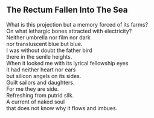 The Rectum Fallen Into The Sea
------------------------------
What is this projection but a memory forced of its farms?  
On what lethargic bones attracted with electricity?  
Neither umbrella nor film nor dark  
nor transluscent blue but blue.  
I was without doubt the father bird  
there in the senile heights.  
When it looked me with its lyrical fellowship eyes  
it had neither heart nor ears  
but silicon angels on its sides.  
Guilt sailors and daughters.  
For me they are side.  
Refreshing from putrid silk.  
A current of naked soul  
that does not know why it flows and imbues.  
